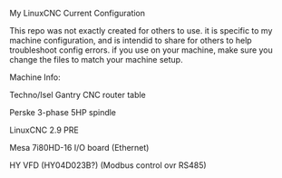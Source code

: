 My LinuxCNC Current Configuration

This repo was not exactly created for others to use. it is specific to my machine configuration, and is intendid to share for others to help troubleshoot config errors. if you use on your machine, make sure you change the files to match your machine setup.

Machine Info:

Techno/Isel Gantry CNC router table

Perske 3-phase 5HP spindle

LinuxCNC 2.9 PRE

Mesa 7i80HD-16 I/O board (Ethernet)

HY VFD (HY04D023B?) (Modbus control ovr RS485)
